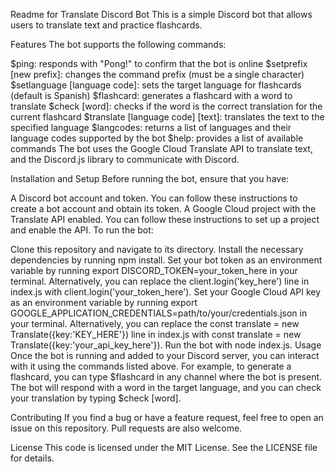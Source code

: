 Readme for Translate Discord Bot
This is a simple Discord bot that allows users to translate text and practice flashcards.

Features
The bot supports the following commands:

$ping: responds with "Pong!" to confirm that the bot is online
$setprefix [new prefix]: changes the command prefix (must be a single character)
$setlanguage [language code]: sets the target language for flashcards (default is Spanish)
$flashcard: generates a flashcard with a word to translate
$check [word]: checks if the word is the correct translation for the current flashcard
$translate [language code] [text]: translates the text to the specified language
$langcodes: returns a list of languages and their language codes supported by the bot
$help: provides a list of available commands
The bot uses the Google Cloud Translate API to translate text, and the Discord.js library to communicate with Discord.

Installation and Setup
Before running the bot, ensure that you have:

A Discord bot account and token. You can follow these instructions to create a bot account and obtain its token.
A Google Cloud project with the Translate API enabled. You can follow these instructions to set up a project and enable the API.
To run the bot:

Clone this repository and navigate to its directory.
Install the necessary dependencies by running npm install.
Set your bot token as an environment variable by running export DISCORD_TOKEN=your_token_here in your terminal. Alternatively, you can replace the client.login('key_here') line in index.js with client.login('your_token_here').
Set your Google Cloud API key as an environment variable by running export GOOGLE_APPLICATION_CREDENTIALS=path/to/your/credentials.json in your terminal. Alternatively, you can replace the const translate = new Translate({key:'KEY_HERE'}) line in index.js with const translate = new Translate({key:'your_api_key_here'}).
Run the bot with node index.js.
Usage
Once the bot is running and added to your Discord server, you can interact with it using the commands listed above. For example, to generate a flashcard, you can type $flashcard in any channel where the bot is present. The bot will respond with a word in the target language, and you can check your translation by typing $check [word].

Contributing
If you find a bug or have a feature request, feel free to open an issue on this repository. Pull requests are also welcome.

License
This code is licensed under the MIT License. See the LICENSE file for details.
